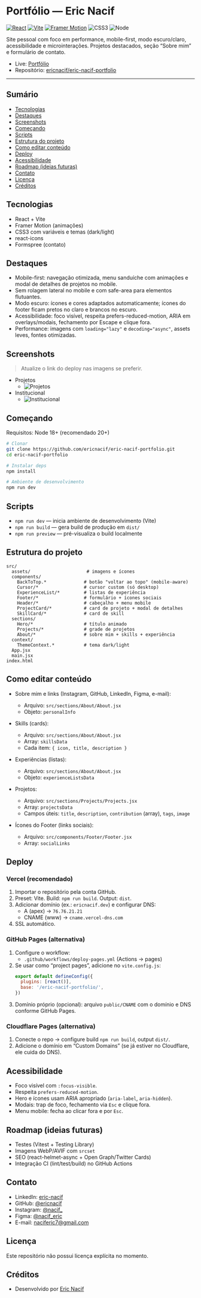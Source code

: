 # Portfólio — Eric Nacif

[![React](https://img.shields.io/badge/React-18-61DAFB?logo=react&logoColor=06172A)](https://react.dev/)
[![Vite](https://img.shields.io/badge/Vite-^5-646CFF?logo=vite&logoColor=fff)](https://vitejs.dev/)
[![Framer Motion](https://img.shields.io/badge/Framer%20Motion-Animations-FF77AA?logo=framer&logoColor=fff)](https://www.framer.com/motion/)
![CSS3](https://img.shields.io/badge/CSS3-Styles-1572B6?logo=css3&logoColor=fff)
![Node](https://img.shields.io/badge/Node.js-%E2%89%A518-339933?logo=node.js&logoColor=fff)

Site pessoal com foco em performance, mobile-first, modo escuro/claro, acessibilidade e microinterações. Projetos destacados, seção “Sobre mim” e formulário de contato.

- Live: [Portfólio](ericnacif.netlify.app)
- Repositório: [ericnacif/eric-nacif-portfolio](https://github.com/ericnacif/eric-nacif-portfolio)

---

## Sumário
- [Tecnologias](#tecnologias)
- [Destaques](#destaques)
- [Screenshots](#screenshots)
- [Começando](#começando)
- [Scripts](#scripts)
- [Estrutura do projeto](#estrutura-do-projeto)
- [Como editar conteúdo](#como-editar-conteúdo)
- [Deploy](#deploy)
- [Acessibilidade](#acessibilidade)
- [Roadmap (ideias futuras)](#roadmap-ideias-futuras)
- [Contato](#contato)
- [Licença](#licença)
- [Créditos](#créditos)

## Tecnologias
- React + Vite
- Framer Motion (animações)
- CSS3 com variáveis e temas (dark/light)
- react-icons
- Formspree (contato)

## Destaques
- Mobile-first: navegação otimizada, menu sanduíche com animações e modal de detalhes de projetos no mobile.
- Sem rolagem lateral no mobile e com safe-area para elementos flutuantes.
- Modo escuro: ícones e cores adaptados automaticamente; ícones do footer ficam pretos no claro e brancos no escuro.
- Acessibilidade: foco visível, respeita prefers-reduced-motion, ARIA em overlays/modais, fechamento por Escape e clique fora.
- Performance: imagens com `loading="lazy"` e `decoding="async"`, assets leves, fontes otimizadas.

## Screenshots
> Atualize o link do deploy nas imagens se preferir.

- Projetos
  - ![Projetos](src/assets/project-certificafe.png)
- Institucional
  - ![Institucional](src/assets/project-engelmig.png)

## Começando
Requisitos: Node 18+ (recomendado 20+)

```bash
# Clonar
git clone https://github.com/ericnacif/eric-nacif-portfolio.git
cd eric-nacif-portfolio

# Instalar deps
npm install

# Ambiente de desenvolvimento
npm run dev
```

## Scripts
- `npm run dev` — inicia ambiente de desenvolvimento (Vite)
- `npm run build` — gera build de produção em `dist/`
- `npm run preview` — pré-visualiza o build localmente

## Estrutura do projeto
```text
src/
  assets/                     # imagens e ícones
  components/
    BackToTop.*              # botão "voltar ao topo" (mobile-aware)
    Cursor/*                 # cursor custom (só desktop)
    ExperienceList/*         # listas de experiência
    Footer/*                 # formulário + ícones sociais
    Header/*                 # cabeçalho + menu mobile
    ProjectCard/*            # card de projeto + modal de detalhes
    SkillCard/*              # card de skill
  sections/
    Hero/*                   # título animado
    Projects/*               # grade de projetos
    About/*                  # sobre mim + skills + experiência
  context/
    ThemeContext.*           # tema dark/light
  App.jsx
  main.jsx
index.html
```

## Como editar conteúdo

- Sobre mim e links (Instagram, GitHub, LinkedIn, Figma, e-mail):
  - Arquivo: `src/sections/About/About.jsx`
  - Objeto: `personalInfo`

- Skills (cards):
  - Arquivo: `src/sections/About/About.jsx`
  - Array: `skillsData`
  - Cada item: `{ icon, title, description }`

- Experiências (listas):
  - Arquivo: `src/sections/About/About.jsx`
  - Objeto: `experienceListsData`

- Projetos:
  - Arquivo: `src/sections/Projects/Projects.jsx`
  - Array: `projectsData`
  - Campos úteis: `title`, `description`, `contribution` (array), `tags`, `image`

- Ícones do Footer (links sociais):
  - Arquivo: `src/components/Footer/Footer.jsx`
  - Array: `socialLinks`

## Deploy

### Vercel (recomendado)
1. Importar o repositório pela conta GitHub.
2. Preset: Vite. Build: `npm run build`. Output: `dist`.
3. Adicionar domínio (ex.: `ericnacif.dev`) e configurar DNS:
   - A (apex) → `76.76.21.21`
   - CNAME (www) → `cname.vercel-dns.com`
4. SSL automático.

### GitHub Pages (alternativa)
1. Configure o workflow:
   - `.github/workflows/deploy-pages.yml` (Actions → pages)
2. Se usar como “project pages”, adicione no `vite.config.js`:
   ```js
   export default defineConfig({
     plugins: [react()],
     base: '/eric-nacif-portfolio/',
   })
   ```
3. Domínio próprio (opcional): arquivo `public/CNAME` com o domínio e DNS conforme GitHub Pages.

### Cloudflare Pages (alternativa)
1. Conecte o repo → configure build `npm run build`, output `dist/`.
2. Adicione o domínio em “Custom Domains” (se já estiver no Cloudflare, ele cuida do DNS).

## Acessibilidade
- Foco visível com `:focus-visible`.
- Respeita `prefers-reduced-motion`.
- Hero e ícones usam ARIA apropriado (`aria-label`, `aria-hidden`).
- Modais: trap de foco, fechamento via `Esc` e clique fora.
- Menu mobile: fecha ao clicar fora e por `Esc`.

## Roadmap (ideias futuras)
- Testes (Vitest + Testing Library)
- Imagens WebP/AVIF com `srcset`
- SEO (react-helmet-async + Open Graph/Twitter Cards)
- Integração CI (lint/test/build) no GitHub Actions

## Contato
- LinkedIn: [eric-nacif](https://www.linkedin.com/in/eric-nacif-956930324/)
- GitHub: [@ericnacif](https://github.com/ericnacif)
- Instagram: [@nacif_](https://www.instagram.com/nacif_/)
- Figma: [@nacif_eric](https://www.figma.com/@nacif_eric)
- E-mail: [naciferic7@gmail.com](mailto:naciferic7@gmail.com)

## Licença
Este repositório não possui licença explícita no momento.

## Créditos
- Desenvolvido por [Eric Nacif](https://github.com/ericnacif)
